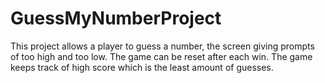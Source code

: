 # GuessMyNumberProject
This project allows a player to guess a number, the screen giving prompts of too high and too low. The game can be reset after each win. The game keeps track of high score which is the least amount of guesses.
